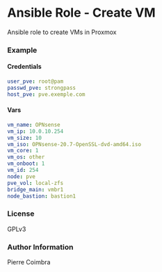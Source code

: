 # Ansible Role - Create VM

Ansible role to create VMs in Proxmox

### Example

#### Credentials

```yaml
user_pve: root@pam
passwd_pve: strongpass
host_pve: pve.exemple.com
```

#### Vars

```yaml
vm_name: OPNsense
vm_ip: 10.0.10.254
vm_size: 10
vm_iso: OPNsense-20.7-OpenSSL-dvd-amd64.iso
vm_core: 1
vm_os: other
vm_onboot: 1
vm_id: 254
node: pve
pve_vol: local-zfs
bridge_main: vmbr1
node_bastion: bastion1
```

### License

GPLv3

### Author Information

Pierre Coimbra

